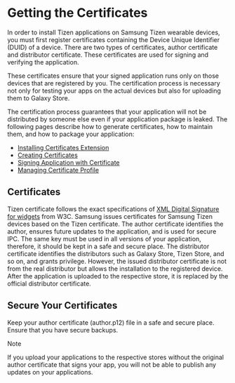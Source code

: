 # Getting the Certificates

In order to install Tizen applications on Samsung Tizen wearable devices, you must first register certificates containing the Device Unique Identifier (DUID) of a device.
There are two types of certificates, author certificate and distributor certificate. These certificates are used for signing and verifying the application.

These certificates ensure that your signed application runs only on those devices that are registered by you. 
The certification process is necessary not only for testing your apps on the actual devices but also for uploading them to Galaxy Store. 

The certification process guarantees that your application will not be distributed by someone else even if your application package is leaked.
The following pages describe how to generate certificates, how to maintain them, and how to package your application:

- [Installing Certificates Extension](installing-certificate-extension.md)
- [Creating Certificates](creating-certificates.md)
- [Signing Application with Certificate](signing-your-application.md)
- [Managing Certificate Profile](managing-certificate-profile.md)

## Certificates

Tizen certificate follows the exact specifications of [XML Digital Signature for widgets](http://www.w3.org/TR/widgets-digsig/) from W3C.
Samsung issues certificates for Samsung Tizen devices based on the Tizen certificate.
The author certificate identifies the author, ensures future updates to the application, and is used for secure IPC.
The same key must be used in all versions of your application, therefore, it should be kept in a safe and secure place.
The distributor certificate identifies the distributors such as Galaxy Store, Tizen Store, and so on, and grants privilege.
However, the issued distributor certificate is not from the real distributor but allows the installation to the registered device.
After the application is uploaded to the respective store, it is replaced by the official distributor certificate.

## Secure Your Certificates

Keep your author certificate (author.p12) file in a safe and secure place.
Ensure that you have secure backups.

> [!NOTE]
> If you upload your applications to the respective stores without the original author certificate that signs your app, you will not be able to publish any updates on your applications.

